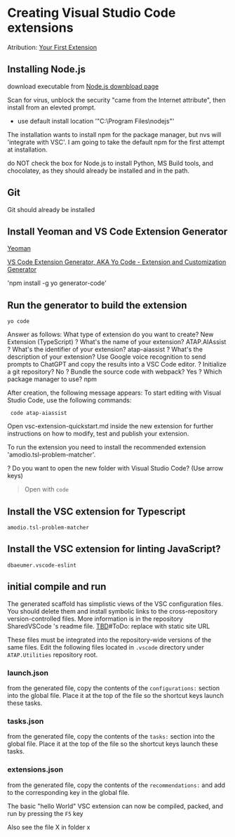 # Creating Visual Studio Code extensions

Atribution:
[Your First Extension](https://code.visualstudio.com/api/get-started/your-first-extension)

## Installing Node.js

download executable from [Node.js downbload page](https://nodejs.org/en)

Scan for virus, unblock the security "came from the Internet attribute",  then install from an elevted prompt.

+ use default install location '"C:\Program Files\nodejs\"'

The installation wants to install npm for the package manager, but nvs will 'integrate with VSC'. I am going to take the default npm for the first attempt at installation.

do NOT check the box for Node.js to install Python, MS Build tools, and chocolatey, as they should already be installed and in the path.

## Git

Git should already be installed

## Install Yeoman and VS Code Extension Generator

[Yeoman](https://yeoman.io/)

[VS Code Extension Generator, AKA Yo Code - Extension and Customization Generator ](https://www.npmjs.com/package/generator-code)

'npm install -g yo generator-code'

## Run the generator to build the extension

`yo code`

Answer as follows:
 What type of extension do you want to create? New Extension (TypeScript)
? What's the name of your extension? ATAP.AIAssist
? What's the identifier of your extension? atap-aiassist
? What's the description of your extension? Use Google voice recognition to send prompts to ChatGPT and copy the results
 into a VSC Code editor.
? Initialize a git repository? No
? Bundle the source code with webpack? Yes
? Which package manager to use? npm

After creation, the following message appears:
To start editing with Visual Studio Code, use the following commands:

     code atap-aiassist

Open vsc-extension-quickstart.md inside the new extension for further instructions
on how to modify, test and publish your extension.

To run the extension you need to install the recommended extension 'amodio.tsl-problem-matcher'.

? Do you want to open the new folder with Visual Studio Code? (Use arrow keys)
> Open with `code`

## Install the VSC extension for Typescript

`amodio.tsl-problem-matcher`

## Install the VSC extension for linting JavaScript?

`dbaeumer.vscode-eslint`

## initial compile and run

The generated scaffold has simplistic views of the VSC configuration files. You should delete them and install symbolic links to the cross-repository version-controlled files. More information is in the repository SharedVSCode 's readme file. [TBD](TBD)#ToDo: replace with static site URL

These files must be integrated into the repository-wide versions of the same files. Edit the following files located in `.vscode` directory under `ATAP.Utilities` repository root.

### launch.json

from the generated file, copy the contents of the `configurations:` section into the global file. Place it at the top of the file so the shortcut keys launch these tasks.

### tasks.json

from the generated file, copy the contents of the `tasks:` section into the global file. Place it at the top of the file so the shortcut keys launch these tasks.

### extensions.json

from the generated file, copy the contents of the `recommendations:` and add to the corresponding key in the global file.

The basic "hello World" VSC extension can now be compiled, packed, and run by pressing the `F5` key


Also see the file X in folder x

